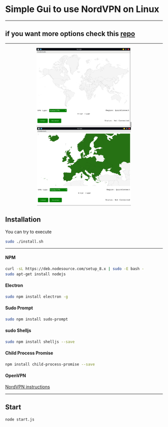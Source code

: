 # Simple Gui to use NordVPN on Linux

---
if you want more options check this [repo](https://github.com/morpheusthewhite/NordPy)
---

---

<p align="center">
  <img src= "./media/readme_imgs/first.png" width="300px" height="250px">|<img src= "./media/readme_imgs/second.png" width="300px" height="250px">


## Installation

You can try to execute 
```bash 
sudo ./install.sh
```

---

#### NPM 
```bash
curl -sL https://deb.nodesource.com/setup_8.x | sudo -E bash -
sudo apt-get install nodejs
```

#### Electron
```bash
sudo npm install electron -g
```

#### Sudo Prompt
```bash 
sudo npm install sudo-prompt
```

#### sudo Shelljs
```bash
sudo npm install shelljs --save
```

#### Child Process Promise
```bash
npm install child-process-promise --save
```

#### OpenVPN

[NordVPN instructions](https://nordvpn.com/it/tutorials/linux/openvpn/)

---

## Start

```bash
node start.js
```

